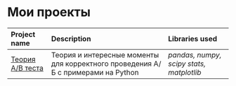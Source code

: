 # Мои проекты

| Project name | Description | Libraries used | 
| :---------------------- | :---------------------- | :---------------------- |
| [Теория A/B теста](https://github.com/svotyakov/Yandex.Practium/tree/main/A_B_testing) | Теория и интересные моменты для корректного проведения A/Б с примерами на Python| *pandas, numpy, scipy stats, matplotlib* |
